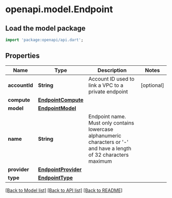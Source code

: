 # openapi.model.Endpoint

## Load the model package
```dart
import 'package:openapi/api.dart';
```

## Properties
Name | Type | Description | Notes
------------ | ------------- | ------------- | -------------
**accountId** | **String** | Account ID used to link a VPC to a private endpoint | [optional] 
**compute** | [**EndpointCompute**](EndpointCompute.md) |  | 
**model** | [**EndpointModel**](EndpointModel.md) |  | 
**name** | **String** | Endpoint name. Must only contains lowercase alphanumeric characters or '-' and have a length of 32 characters maximum | 
**provider** | [**EndpointProvider**](EndpointProvider.md) |  | 
**type** | [**EndpointType**](EndpointType.md) |  | 

[[Back to Model list]](../README.md#documentation-for-models) [[Back to API list]](../README.md#documentation-for-api-endpoints) [[Back to README]](../README.md)


